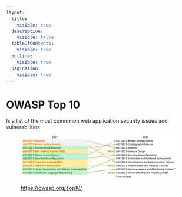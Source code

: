 ```yaml
---
layout:
  title:
    visible: true
  description:
    visible: false
  tableOfContents:
    visible: true
  outline:
    visible: true
  pagination:
    visible: true
---
```


# OWASP Top 10

Is a list of the most commmon web application security issues and vulnerabilities&#x20;

<figure><img src="../../.gitbook/assets/image.png" alt=""><figcaption><p><a href="https://owasp.org/Top10/">https://owasp.org/Top10/</a></p></figcaption></figure>

